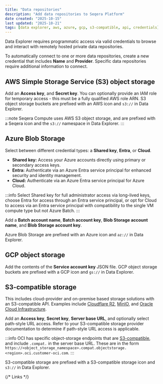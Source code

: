 ```yaml
---
title: "Data repositories"
description: "Add data repositories to Seqera Platform"
date created: "2025-10-15"
last updated: "2025-10-21"
tags: [data explorer, aws, azure, gcp, s3-compatible, api, credentials]
---
```


Data Explorer requires programmatic access via valid credentials to browse and interact with remotely hosted private data repositories.

To automatically connect to one or more data repositories, create a new credential that includes **Name** and **Provider**. Specific data repositories require additional information to connect.

## AWS Simple Storage Service (S3) object storage

Add an **Access key**, and **Secret key**. You can optionally provide an IAM role for temporary access - this must be a fully qualified AWS role ARN. S3 object storage buckets are prefixed with an AWS icon and `s3://` in Data Explorer.

:::note
Seqera Compute uses AWS S3 object storage, and are prefixed with a Seqera icon and the `s3://` namespace in Data Explorer.
:::

## Azure Blob Storage

Select between different credential types: a **Shared key**, **Entra**, or **Cloud**.

- **Shared key:** Access your Azure accounts directly using primary or secondary access keys.
- **Entra:** Authenticate via an Azure Entra service principal for enhanced security and identity management.
- **Cloud:** Authenticate via an Azure Entra service principal for Azure Cloud.

:::info
Select Shared key for full administrator access via long-lived keys, choose Entra for access through an Entra service principal, or opt for Cloud to access via an Entra service principal with compatibility to the single VM compute type but not Azure Batch.
:::

Add a **Batch account name**, **Batch account key**, **Blob Storage account name**, and **Blob Storage account key**.

Azure Blob Storage are prefixed with an Azure icon and `az://` in Data Explorer.

## GCP object storage

Add the contents of the **Service account key** JSON file. GCP object storage buckets are prefixed with a GCP icon and `gs://` in Data Explorer.

## S3-compatible storage

This includes cloud-provider and on-premise based storage solutions with an S3-compatible API. Examples include [Cloudflare R2][cloudflare], [MinIO][minio], and [Oracle Cloud Infrastructure][oci].

Add an **Access key**, **Secret key**, **Server base URL**, and optionally select path-style URL access. Refer to your S3-compatible storage provider documentation to determine if path-style URL access is applicable.

:::info
OCI has specific object-storage endpoints that are [S3-compatible][oci-s3-compatible], and include `.compat.` in the server base URL. These are in the form `https://<object_storage_namespace>.compat.objectstorage.<region>.oci.customer-oci.com`.
:::

S3-compatible storage are prefixed with a S3-compatible storage icon and `s3://` in Data Explorer.

{/* Links */}

[cloudflare]: https://www.cloudflare.com/developer-platform/products/r2/
[minio]: https://min.io
[oci]: https://www.oracle.com/cloud/
[oci-s3-compatible]: https://docs.oracle.com/en-us/iaas/api/#/en/s3objectstorage
